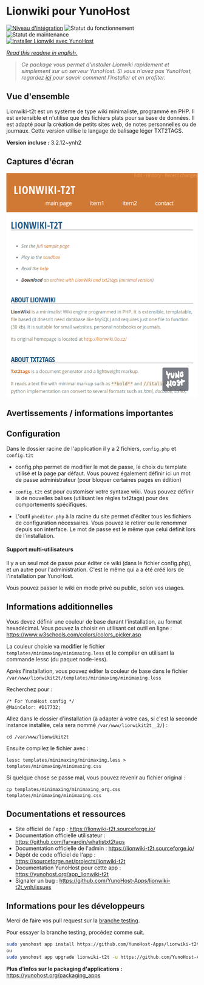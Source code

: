 <!--
N.B.: This README was automatically generated by https://github.com/YunoHost/apps/tree/master/tools/README-generator
It shall NOT be edited by hand.
-->

# Lionwiki pour YunoHost

[![Niveau d'intégration](https://dash.yunohost.org/integration/lionwiki-t2t.svg)](https://dash.yunohost.org/appci/app/lionwiki-t2t) ![Statut du fonctionnement](https://ci-apps.yunohost.org/ci/badges/lionwiki-t2t.status.svg) ![Statut de maintenance](https://ci-apps.yunohost.org/ci/badges/lionwiki-t2t.maintain.svg)  
[![Installer Lionwiki avec YunoHost](https://install-app.yunohost.org/install-with-yunohost.svg)](https://install-app.yunohost.org/?app=lionwiki-t2t)

*[Read this readme in english.](./README.md)*

> *Ce package vous permet d'installer Lionwiki rapidement et simplement sur un serveur YunoHost.
Si vous n'avez pas YunoHost, regardez [ici](https://yunohost.org/#/install) pour savoir comment l'installer et en profiter.*

## Vue d'ensemble

Lionwiki-t2t est un système de type wiki minimaliste, programmé en PHP. Il est extensible et n'utilise que des fichiers plats pour sa base de données. Il est adapté pour la création de petits sites web, de notes personnelles ou de journaux. Cette version utilise le langage de balisage léger TXT2TAGS.


**Version incluse :** 3.2.12~ynh2

## Captures d'écran

![Capture d'écran de Lionwiki](./doc/screenshots/screenshot_lionwikit2t.png)

## Avertissements / informations importantes

## Configuration

Dans le dossier racine de l'application il y a 2 fichiers, `config.php` et `config.t2t`

- config.php permet de modifier le mot de passe, le choix du template utilisé et la page par défaut. Vous pouvez également définir ici un mot de passe administrateur (pour bloquer certaines pages en édition)

- `config.t2t` est pour customiser votre syntaxe wiki. Vous pouvez définir là de nouvelles balises (utilisant les règles txt2tags) pour des comportements spécifiques.

- L'outil `pheditor.php` à la racine du site permet d'éditer tous les fichiers de configuration nécessaires. Vous pouvez le retirer ou le renommer depuis son interface. Le mot de passe est le même que celui définit lors de l'installation.

#### Support multi-utilisateurs

Il y a un seul mot de passe pour éditer ce wiki (dans le fichier config.php), et un autre pour l'administration. C'est le même qui a a été créé lors de l'installation par YunoHost.

Vous pouvez passer le wiki en mode privé ou public, selon vos usages.

## Informations additionnelles

Vous devez définir une couleur de base durant l'installation, au format hexadécimal. Vous pouvez la choisir en utilisant cet outil en ligne : https://www.w3schools.com/colors/colors_picker.asp

La couleur choisie va modifier le fichier `templates/minimaxing/minimaxing.less` et le compiler en utilisant la commande lessc (du paquet node-less).

Après l'installation, vous pouvez éditer la couleur de base dans le fichier `/var/www/lionwikit2t/templates/minimaxing/minimaxing.less` 

Recherchez pour :

```
/* For YunoHost config */
@MainColor: #D17732;
```

Allez dans le dossier d'installation (à adapter à votre cas, si c'est la seconde instance installée, cela sera nommé `/var/www/lionwikit2t__2/`) :

```
cd /var/www/lionwikit2t
```

Ensuite compilez le fichier avec :

```
lessc templates/minimaxing/minimaxing.less > templates/minimaxing/minimaxing.css
```

Si quelque chose se passe mal, vous pouvez revenir au fichier original :

```
cp templates/minimaxing/minimaxing_org.css templates/minimaxing/minimaxing.css
```


## Documentations et ressources

* Site officiel de l'app : <https://lionwiki-t2t.sourceforge.io/>
* Documentation officielle utilisateur : <https://github.com/farvardin/whatistxt2tags>
* Documentation officielle de l'admin : <https://lionwiki-t2t.sourceforge.io/>
* Dépôt de code officiel de l'app : <https://sourceforge.net/projects/lionwiki-t2t>
* Documentation YunoHost pour cette app : <https://yunohost.org/app_lionwiki-t2t>
* Signaler un bug : <https://github.com/YunoHost-Apps/lionwiki-t2t_ynh/issues>

## Informations pour les développeurs

Merci de faire vos pull request sur la [branche testing](https://github.com/YunoHost-Apps/lionwiki-t2t_ynh/tree/testing).

Pour essayer la branche testing, procédez comme suit.

``` bash
sudo yunohost app install https://github.com/YunoHost-Apps/lionwiki-t2t_ynh/tree/testing --debug
ou
sudo yunohost app upgrade lionwiki-t2t -u https://github.com/YunoHost-Apps/lionwiki-t2t_ynh/tree/testing --debug
```

**Plus d'infos sur le packaging d'applications :** <https://yunohost.org/packaging_apps>
